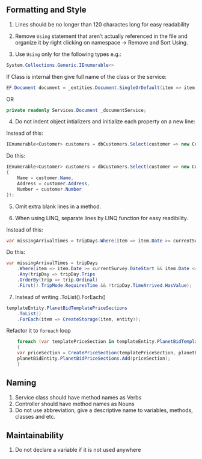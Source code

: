 ## Formatting and Style

1.	Lines should be no longer than 120 charactes long for easy readability  

2.	Remove ```Using``` statement that aren’t actually referenced in the file and organize it by right clicking on namespace -> Remove and Sort Using. 

3. Use ```Using``` only for the following types e.g.:
```cs
System.Collections.Generic.IEnumerable<> 
```

If Class is internal then give full name of the class or the service:
```cs
EF.Document document = _entities.Document.SingleOrDefault(item => item.ID == documentId);
```
OR
```cs
private readonly Services.Document _documentService;
 ````
4.	Do not indent object intializers and initialize each property on a new line: 

Instead of this:
```cs
IEnumerable<Customer> customers = dbCustomers.Select(customer => new Customer { Name = customer.Name, Address = customer.Address, Number = customer.Number });
```
Do this:
```cs
IEnumerable<Customer> customers = dbCustomers.Select(customer => new Customer
{
    Name = customer.Name,
    Address = customer.Address,
    Number = customer.Number
}); 
```
5.	Omit extra blank lines in a method. 

6.	When using LINQ, separate lines by LINQ function for easy readibility. 

Instead of this:
```cs
var missingArrivalTimes = tripDays.Where(item => item.Date >= currentSurvey.DateStart && item.Date <= currentSurvey.DateEnd).Any(tripDay => tripDay.Trips.OrderBy(trip => trip.Ordinal).First().TripMode.RequiresTime && !tripDay.TimeArrived.HasValue);
```
Do this:
```cs
var missingArrivalTimes = tripDays
	.Where(item => item.Date >= currentSurvey.DateStart && item.Date <= currentSurvey.DateEnd)
	.Any(tripDay => tripDay.Trips
	.OrderBy(trip => trip.Ordinal)
	.First().TripMode.RequiresTime && !tripDay.TimeArrived.HasValue);
```
7. Instead of writing .ToList().ForEach() 
```cs
templateEntity.PlanetBidTemplatePriceSections
	.ToList()
	.ForEach(item => CreateStorage(item, entity));
```

Refactor it to ```foreach``` loop
```cs
    foreach (var templatePriceSection in templateEntity.PlanetBidTemplatePriceSections)
    {
	var priceSection = CreatePriceSection(templatePriceSection, planetBidEntity.ID);
	planetBidEntity.PlanetBidPriceSections.Add(priceSection);
    }
```

## Naming

1. Service class should have method names as Verbs
2. Controller should have method names as Nouns
3. Do not use abbreviation, give a descriptive name to variables, methods, classes and etc.

## Maintainability

1. Do not declare a variable if it is not used anywhere
